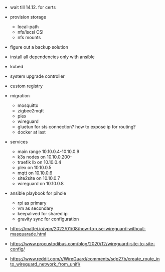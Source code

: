 - wait till 14.12. for certs
- provision storage
  - local-path
  - nfs/iscsi CSI
  - nfs mounts
- figure out a backup solution
- install all dependencies only with ansible
- kubed
- system upgrade controller
- custom registry

- migration
  - mosquitto
  - zigbee2mqtt
  - plex
  - wireguard
  - gluetun for sts connection? how to expose ip for routing?
  - docker at last

- services
  - main range 10.10.0.4-10.10.0.9
  - k3s nodes on 10.10.0.200-
  - traefik lb on 10.10.0.4
  - plex on 10.10.0.5
  - mqtt on 10.10.0.6
  - site2site on 10.10.0.7
  - wireguard on 10.10.0.8

- ansible playbook for pihole
  - rpi as primary
  - vm as secondary
  - keepalived for shared ip
  - gravity sync for configuration

- https://mattei.io/vpn/2022/01/08/how-to-use-wireguard-without-masquarade.html
- https://www.procustodibus.com/blog/2020/12/wireguard-site-to-site-config/
- https://www.reddit.com/r/WireGuard/comments/sdp27b/create_route_into_wireguard_network_from_unifi/
